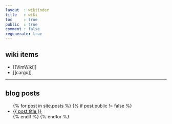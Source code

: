 ```yaml
---
layout  : wikiindex
title   : wiki
toc     : true
public  : true
comment : false
regenerate: true
---
```


## wiki items

* [[VimWiki]]
* [[cargo]]


---

## blog posts
<div>
    <ul>
{% for post in site.posts %}
    {% if post.public != false %}
        <li>
            <a class="post-link" href="{{ post.url | prepend: site.baseurl }}">
                {{ post.title }}
            </a>
        </li>
    {% endif %}
{% endfor %}
    </ul>
</div>

